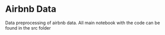 # Airbnb Data
Data preprocessing of airbnb data. All main notebook with the code can be found in the src folder
